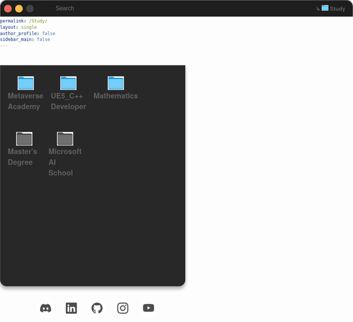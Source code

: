 ```yaml
---
title: 
permalink: /Study/
layout: single
author_profile: false
sidebar_main: false
---
```



<head>
    <meta charset="UTF-8">
    <meta name="viewport" content="width=device-width, initial-scale=1.0">
    <style>
        * {
            box-sizing: border-box;
        }
        body {
            font-family: 'San Francisco', 'Helvetica Neue', Helvetica, Arial, sans-serif;
            margin: 0;
            padding: 0;
        }
        .circle1 {
            width: 21px;
            height: 21px;
            border-radius: 100%;
            margin-right: 9px;
            box-shadow: 0 1px 2px rgba(0, 0, 0, 0.18), 0 2px 4px rgba(0, 0, 0, 0.15);
        }
        .circle1:hover {
            box-shadow: 0 1px 2px rgba(0, 0, 0, 0.18), 0 2px 4px rgba(0, 0, 0, 0.15), 0 0 10px #ec695e;
            transition: box-shadow 0.3s ease;
        }
        .circle2 {
            width: 21px;
            height: 21px;
            border-radius: 100%;
            margin-right: 9px;
            box-shadow: 0 1px 2px rgba(0, 0, 0, 0.18), 0 2px 4px rgba(0, 0, 0, 0.15);
        }
        .circle2:hover {
            box-shadow: 0 1px 2px rgba(0, 0, 0, 0.18), 0 2px 4px rgba(0, 0, 0, 0.15), 0 0 10px #f5be4f;
            transition: box-shadow 0.3s ease;
        }
        .circle3 {
            width: 21px;
            height: 21px;
            border-radius: 100%;
            margin-right: 9px;
            box-shadow: 0 1px 2px rgba(0, 0, 0, 0.18), 0 2px 4px rgba(0, 0, 0, 0.15);
        }
        .circle3:hover {
            box-shadow: 0 1px 2px rgba(0, 0, 0, 0.18), 0 2px 4px rgba(0, 0, 0, 0.15), 0 0 10px #61c455;
            transition: box-shadow 0.3s ease;
        }
        .wrapper {
            display: flex;
            width: 100%;
            height: 640px;
            margin-top: 25px;
            padding-top: 63px;
        }
        .sidebar-wrapper {
            position: relative;
            width: 250px;
        }
        .mac-window {
            display: flex;
            justify-content: flex-start;
            align-items: center;
            background-color: #1e1e1e;
            height: 45px;
            padding-left: 10px;
            position: absolute;
            top: 0;
            width: 100%;
            box-shadow: none;
            box-shadow: 0 -1px 3px rgba(0, 0, 0, 0.18), 0 -2px 4px rgba(0, 0, 0, 0.15);
            border-top-left-radius: 18px;
            border-top-right-radius: 18px;
            border-left: 1px solid #898585;
            border-top: 1px solid #898585;
            border-right: 1px solid #898585;
            overflow: hidden; /* 추가: mac-window 내 요소들이 넘치지 않도록 설정 */
        }
            .mac-window .current-page {
                font-size: 15px; /* 사이드바 글자 크기와 일치 */
                color: #5f5f5f; /* 사이드바 글자 색상과 일치 */
                font-weight: bold; /* 사이드바 글자 두께와 일치 */
                margin-left: auto; /* 왼쪽의 다른 요소들과의 간격을 유지하고 오른쪽 정렬 */
                margin-right: 20px; /* 오른쪽 여백 추가 */
                white-space: nowrap; /* 추가: 텍스트가 한 줄로 유지되도록 설정 */
                overflow: hidden; /* 추가: 넘치는 텍스트를 숨김 */
                text-overflow: ellipsis; /* 추가: 넘치는 텍스트가 ...으로 표시되도록 설정 */
            }
        .sidebar {
            background-color: #282828;
            border-top-right-radius: 0;
            border-bottom-left-radius: 18px;
            border-bottom-right-radius: 18px;
            border-right: none;
            margin-top: -43px;
            border: 0px solid #57606a;
            box-shadow: 0 6px 8px rgba(0, 0, 0, 0.18), 0 8px 10px rgba(0, 0, 0, 0.15);
            height: 600px;
            overflow-y: auto;
            box-sizing: border-box;
            border-left: 1px solid #565756;
            border-bottom: 1px solid #565756;
            width: 100%;
            position: static;
        }
        .sidebar h2 {
            font-size: 30px;
            margin-bottom: 20px;
            color: white;
        }
        .sidebar ul {
            list-style-type: none;
            padding: 10px;
            display: flex;
            flex-wrap: wrap;
            flex-direction: row;
            justify-content: flex-start;
        }
        .sidebar li {
            padding: 10px;
            cursor: pointer;
            color: #5f5f5f;
            position: relative;
            font-size: 20px;
            font-weight: bold;
            flex: 0 0 calc(25% - 10px);
            box-sizing: border-box;
            margin-bottom: 40px;
        }
        .sidebar li::after {
            content: ""; /* 변경된 부분: 줄 제거 */
            position: absolute;
            bottom: 0;
            left: 0;
            right: 0;
            height: 2px;    
            background-color: transparent; /* 변경된 부분: 줄 제거 */
            transform: scaleX(0);
            transform-origin: left;
            transition: transform 0.3s;
        }
        .sidebar li:hover {
            color: #42e5e1; /* 변경된 부분: 텍스트 색상 변경 */
        }
        .sidebar li.active::after,
        .sidebar li:hover::after {
            transform: scaleX(1);
        }
        .image-text-container {
            display: flex;
            flex-direction: column;
            align-items: center;
            text-align: flex-start;
        }
        .input {
            margin: 30px;
            background: none;
            border: none;
            outline: none;
            max-width: 150px;
            padding: 10px 20px;
            font-size: 16px;
            color: #fff;
        }
        .sidebar li a {
            text-decoration: none;
            color: inherit;
        }
        .sidebar li a:hover {
            color: inherit;
        }
        /* tool tip_start*/
        ul {
        list-style: none;
        }
        .example-2 {
        display: flex;
        justify-content: center;
        align-items: center;
        }
        .example-2 .icon-content {
        margin: 0 10px;
        position: relative;
        }
        .example-2 .icon-content .tooltip {
        position: absolute;
        top: -30px;
        left: 50%;
        transform: translateX(-50%);
        color: #fff;
        padding: 6px 10px;
        border-radius: 5px;
        opacity: 0;
        visibility: hidden;
        font-size: 14px;
        transition: all 0.3s ease;
        }
        .example-2 .icon-content:hover .tooltip {
        opacity: 1;
        visibility: visible;
        top: -50px;
        }
        .example-2 .icon-content a {
        position: relative;
        overflow: hidden;
        display: flex;
        justify-content: center;
        align-items: center;
        width: 50px;
        height: 50px;
        border-radius: 50%;
        color: #4d4d4d;
        background-color: #fff;
        transition: all 0.3s ease-in-out;
        }
        .example-2 .icon-content a:hover {
        box-shadow: 3px 2px 45px 0px rgb(0 0 0 / 12%);
        }
        .example-2 .icon-content a svg {
        position: relative;
        z-index: 1;
        width: 30px;
        height: 30px;
        }
        .example-2 .icon-content a:hover {
        color: white;
        }
        .example-2 .icon-content a .filled {
        position: absolute;
        top: auto;
        bottom: 0;
        left: 0;
        width: 100%;
        height: 0;
        background-color: #000;
        transition: all 0.3s ease-in-out;
        }
        .example-2 .icon-content a:hover .filled {
        height: 100%;
        }
        .example-2 .icon-content a[data-social="linkedin"] .filled,
        .example-2 .icon-content a[data-social="linkedin"] ~ .tooltip {
        background-color: #0274b3;
        }
        .example-2 .icon-content a[data-social="github"] .filled,
        .example-2 .icon-content a[data-social="github"] ~ .tooltip {
        background-color: #24262a;
        }
        .example-2 .icon-content a[data-social="instagram"] .filled,
        .example-2 .icon-content a[data-social="instagram"] ~ .tooltip {
        background: linear-gradient(
            45deg,
            #405de6,
            #5b51db,
            #b33ab4,
            #c135b4,
            #e1306c,
            #fd1f1f
        );
        }
        .example-2 .icon-content a[data-social="youtube"] .filled,
        .example-2 .icon-content a[data-social="youtube"] ~ .tooltip {
        background-color: #ff0000;
        }
        /* tool tip_end*/
        .example-3 {
        display: flex;
        justify-content: center;
        align-items: center;
        }
        .example-3 .icon-content {
        margin: 0 10px;
        position: relative;
        }
        .example-3 .icon-content .tooltip {
        position: absolute;
        top: -30px;
        left: 50%;
        transform: translateX(-50%);
        color: #fff;
        padding: 6px 10px;
        border-radius: 5px;
        opacity: 0;
        visibility: hidden;
        font-size: 14px;
        transition: all 0.3s ease;
        }
        .example-3 .icon-content:hover .tooltip {
        opacity: 1;
        visibility: visible;
        top: -50px;
        }
        .example-3 .icon-content a {
        position: relative;
        overflow: hidden;
        display: flex;
        justify-content: center;
        align-items: center;
        width: 50px;
        height: 50px;
        border-radius: 50%;
        color: #4d4d4d;
        background-color: #fff;
        transition: all 0.3s ease-in-out;
        }
        .example-3 .icon-content a:hover {
        box-shadow: 3px 2px 45px 0px rgb(0 0 0 / 12%);
        }
        .example-3 .icon-content a svg {
        position: relative;
        z-index: 1;
        width: 30px;
        height: 30px;
        }
        .example-3 .icon-content a:hover {
        color: white;
        }
        .example-3 .icon-content a .filled {
        position: absolute;
        top: auto;
        bottom: 0;
        left: 0;
        width: 100%;
        height: 0;
        background-color: #000;
        transition: all 0.3s ease-in-out;
        }
        .example-3 .icon-content a:hover .filled {
        height: 100%;
        }
        .example-3 .icon-content a[data-social="discord"] .filled,
        .example-3 .icon-content a[data-social="discord"] ~ .tooltip {
        background-color: #7289da;
        }
        .example-3 .icon-content a[data-social="steam"] .filled,
        .example-3 .icon-content a[data-social="steam"] ~ .tooltip {
        background-color: #171d25;
        }
        .example-3 .icon-content a[data-social="instagram"] .filled,
        .example-3 .icon-content a[data-social="instagram"] ~ .tooltip {
        background: linear-gradient(
            45deg,
            #405de6,
            #5b51db,
            #b33ab4,
            #c135b4,
            #e1306c,
            #fd1f1f
        );
        }
        .example-3 .icon-content a[data-social="youtube"] .filled,
        .example-3 .icon-content a[data-social="youtube"] ~ .tooltip {
        background-color: #ff0000;
        }
    </style>
</head>

<body>
    <div class="mac-window">
        <div class="circle1" style="background-color: #ec695e;"></div>
        <div class="circle2" style="background-color: #f5be4f;"></div>
        <div class="circle3" style="background-color: #424242;"></div>
        <input placeholder="Search" class="input" name="text" type="text">
        <span class="current-page">↳ <img src="../images/mainfolder/blue.png" style="height: 15px; width: auto; margin-top: -4px;" alt=""> Study</span>
    </div>
    <div class="wrapper">
        <div class="sidebar">
            <ul>
                <li id="folder1">
                    <a href="https://potettang.github.io/MetaverseAcademy/" class="image-text-container">
                        <img src="../images/mainfolder/blue.png" style="height: 37px; width: auto; margin-top: -4px;" alt="">
                        <span>Metaverse Academy</span>
                    </a>
                </li>
                <li id="folder1">
                    <a href="https://potettang.github.io/UnrealEngine_UEC++Developer/" class="image-text-container">
                        <img src="../images/mainfolder/blue.png" style="height: 37px; width: auto; margin-top: -4px;" alt="">
                        <span>UE5_C++ Developer</span>
                    </a>
                </li>
                <li id="folder1">
                    <a href="https://potettang.github.io/Mathematics/" class="image-text-container">
                        <img src="../images/mainfolder/blue.png" style="height: 37px; width: auto; margin-top: -4px;" alt="">
                        <span>Mathematics</span>
                    </a>
                </li>
                <li id="folder1">
                    <a href="https://potettang.github.io/Master'sDegree/" class="image-text-container">
                        <img src="../images/mainfolder/b2.png" style="height: 37px; width: auto; margin-top: -4px;" alt="">
                        <span>Master's Degree</span>
                    </a>
                </li>
                <li id="folder1">
                    <a class="image-text-container">
                        <img src="../images/mainfolder/b2.png" style="height: 37px; width: auto; margin-top: -4px;" alt="">
                        <span>Microsoft AI School</span>
                    </a>
                </li>
            </ul>
        </div>
        <div class="content" id="content"></div>
    </div>
    <script>
        const folders = document.querySelectorAll('.sidebar li');
        const content = document.getElementById('content');
        const input = document.querySelector('.input');
        const sidebarUl = document.querySelector('.sidebar ul');
        // Add the "active" class to the first folder
        folders[0].classList.add('active');
        function loadFolderContent(folder) {
            content.innerHTML = '';
        }
        folders.forEach(folder => {
            // 이벤트 리스너를 추가합니다.
            folder.addEventListener('click', () => {
                // Remove the "active" class from all the folders
                folders.forEach(f => f.classList.remove('active'));
                const folderId = folder.getAttribute('id');
                // Add the "active" class to the clicked folder
                folder.classList.add('active');
                loadFolderContent(folderId);
            });
            // 이벤트 리스너를 추가하여 마우스가 요소 위에 있을 때 "active" 클래스를 추가합니다.
            folder.addEventListener('mouseover', () => {
                folder.classList.add('active');
            });
            // 마우스가 요소 위에서 벗어날 때 "active" 클래스를 제거합니다.
            folder.addEventListener('mouseout', () => {
                folder.classList.remove('active');
            });
        });
        // Load the first folder by default
        loadFolderContent('folder1');
        input.addEventListener('input', function () {
            const searchText = input.value.toLowerCase();
            folders.forEach(folder => {
                const spanText = folder.querySelector('span').textContent.toLowerCase();
                if (spanText.includes(searchText)) {
                    folder.style.display = 'block';
                } else {
                    folder.style.display = 'none';
                }
            });
        });
        document.addEventListener('DOMContentLoaded', function () {
            var circle = document.querySelector('.circle1');
            circle.addEventListener('click', function () {
                window.location.href = 'https://potettang.github.io/main/';
            });
        });
        var circle2 = document.querySelector('.circle2');
        circle2.addEventListener('click', function () {
            history.back();
        });
        var circle3 = document.querySelector('.circle3');
        circle3.addEventListener('click', function () {
            history.forward();
        });
    </script>
</body>


<ul class="example-2">
  <li class="icon-content">
    <a href="https://discord.gg/hKFgS3Z5rQ" aria-label="Discord" data-social="discord">
      <div class="filled"></div>
      <svg
        viewBox="0 0 16 16"
        class="bi bi-discord"
        fill="currentColor"
        height="16"
        width="16"
        xmlns="http://www.w3.org/2000/svg"
      >
        <path
          d="M13.545 2.907a13.2 13.2 0 0 0-3.257-1.011.05.05 0 0 0-.052.025c-.141.25-.297.577-.406.833a12.2 12.2 0 0 0-3.658 0 8 8 0 0 0-.412-.833.05.05 0 0 0-.052-.025c-1.125.194-2.22.534-3.257 1.011a.04.04 0 0 0-.021.018C.356 6.024-.213 9.047.066 12.032q.003.022.021.037a13.3 13.3 0 0 0 3.995 2.02.05.05 0 0 0 .056-.019q.463-.63.818-1.329a.05.05 0 0 0-.01-.059l-.018-.011a9 9 0 0 1-1.248-.595.05.05 0 0 1-.02-.066l.015-.019q.127-.095.248-.195a.05.05 0 0 1 .051-.007c2.619 1.196 5.454 1.196 8.041 0a.05.05 0 0 1 .053.007q.121.1.248.195a.05.05 0 0 1-.004.085 8 8 0 0 1-1.249.594.05.05 0 0 0-.03.03.05.05 0 0 0 .003.041c.24.465.515.909.817 1.329a.05.05 0 0 0 .056.019 13.2 13.2 0 0 0 4.001-2.02.05.05 0 0 0 .021-.037c.334-3.451-.559-6.449-2.366-9.106a.03.03 0 0 0-.02-.019m-8.198 7.307c-.789 0-1.438-.724-1.438-1.612s.637-1.613 1.438-1.613c.807 0 1.45.73 1.438 1.613 0 .888-.637 1.612-1.438 1.612m5.316 0c-.788 0-1.438-.724-1.438-1.612s.637-1.613 1.438-1.613c.807 0 1.451.73 1.438 1.613 0 .888-.631 1.612-1.438 1.612"
        ></path>
      </svg>
    </a>
    <div class="tooltip">Discord</div>
  </li>
  <li class="icon-content">
    <a
      href="https://github.com/potettang"
      aria-label="LinkedIn"
      data-social="linkedin"
    >
      <div class="filled"></div>
      <svg
        xmlns="http://www.w3.org/2000/svg"
        width="16"
        height="16"
        fill="currentColor"
        class="bi bi-linkedin"
        viewBox="0 0 16 16"
        xml:space="preserve"
      >
        <path
          d="M0 1.146C0 .513.526 0 1.175 0h13.65C15.474 0 16 .513 16 1.146v13.708c0 .633-.526 1.146-1.175 1.146H1.175C.526 16 0 15.487 0 14.854zm4.943 12.248V6.169H2.542v7.225zm-1.2-8.212c.837 0 1.358-.554 1.358-1.248-.015-.709-.52-1.248-1.342-1.248S2.4 3.226 2.4 3.934c0 .694.521 1.248 1.327 1.248zm4.908 8.212V9.359c0-.216.016-.432.08-.586.173-.431.568-.878 1.232-.878.869 0 1.216.662 1.216 1.634v3.865h2.401V9.25c0-2.22-1.184-3.252-2.764-3.252-1.274 0-1.845.7-2.165 1.193v.025h-.016l.016-.025V6.169h-2.4c.03.678 0 7.225 0 7.225z"
          fill="currentColor"
        ></path>
      </svg>
    </a>
  </li>
  <li class="icon-content">
    <a href="https://github.com/potettang" aria-label="GitHub" data-social="github">
      <div class="filled"></div>
      <svg
        xmlns="http://www.w3.org/2000/svg"
        width="16"
        height="16"
        fill="currentColor"
        class="bi bi-github"
        viewBox="0 0 16 16"
        xml:space="preserve"
      >
        <path
          d="M8 0C3.58 0 0 3.58 0 8c0 3.54 2.29 6.53 5.47 7.59.4.07.55-.17.55-.38 0-.19-.01-.82-.01-1.49-2.01.37-2.53-.49-2.69-.94-.09-.23-.48-.94-.82-1.13-.28-.15-.68-.52-.01-.53.63-.01 1.08.58 1.23.82.72 1.21 1.87.87 2.33.66.07-.52.28-.87.51-1.07-1.78-.2-3.64-.89-3.64-3.95 0-.87.31-1.59.82-2.15-.08-.2-.36-1.02.08-2.12 0 0 .67-.21 2.2.82.64-.18 1.32-.27 2-.27s1.36.09 2 .27c1.53-1.04 2.2-.82 2.2-.82.44 1.1.16 1.92.08 2.12.51.56.82 1.27.82 2.15 0 3.07-1.87 3.75-3.65 3.95.29.25.54.73.54 1.48 0 1.07-.01 1.93-.01 2.2 0 .21.15.46.55.38A8.01 8.01 0 0 0 16 8c0-4.42-3.58-8-8-8"
          fill="currentColor"
        ></path>
      </svg>
    </a>
  </li>
  <li class="icon-content">
    <a
      href="https://github.com/potettang"
      aria-label="Instagram"
      data-social="instagram"
    >
      <div class="filled"></div>
      <svg
        xmlns="http://www.w3.org/2000/svg"
        width="16"
        height="16"
        fill="currentColor"
        class="bi bi-instagram"
        viewBox="0 0 16 16"
        xml:space="preserve"
      >
        <path
          d="M8 0C5.829 0 5.556.01 4.703.048 3.85.088 3.269.222 2.76.42a3.9 3.9 0 0 0-1.417.923A3.9 3.9 0 0 0 .42 2.76C.222 3.268.087 3.85.048 4.7.01 5.555 0 5.827 0 8.001c0 2.172.01 2.444.048 3.297.04.852.174 1.433.372 1.942.205.526.478.972.923 1.417.444.445.89.719 1.416.923.51.198 1.09.333 1.942.372C5.555 15.99 5.827 16 8 16s2.444-.01 3.298-.048c.851-.04 1.434-.174 1.943-.372a3.9 3.9 0 0 0 1.416-.923c.445-.445.718-.891.923-1.417.197-.509.332-1.09.372-1.942C15.99 10.445 16 10.173 16 8s-.01-2.445-.048-3.299c-.04-.851-.175-1.433-.372-1.941a3.9 3.9 0 0 0-.923-1.417A3.9 3.9 0 0 0 13.24.42c-.51-.198-1.092-.333-1.943-.372C10.443.01 10.172 0 7.998 0zm-.717 1.442h.718c2.136 0 2.389.007 3.232.046.78.035 1.204.166 1.486.275.373.145.64.319.92.599s.453.546.598.92c.11.281.24.705.275 1.485.039.843.047 1.096.047 3.231s-.008 2.389-.047 3.232c-.035.78-.166 1.203-.275 1.485a2.5 2.5 0 0 1-.599.919c-.28.28-.546.453-.92.598-.28.11-.704.24-1.485.276-.843.038-1.096.047-3.232.047s-2.39-.009-3.233-.047c-.78-.036-1.203-.166-1.485-.276a2.5 2.5 0 0 1-.92-.598 2.5 2.5 0 0 1-.6-.92c-.109-.281-.24-.705-.275-1.485-.038-.843-.046-1.096-.046-3.233s.008-2.388.046-3.231c.036-.78.166-1.204.276-1.486.145-.373.319-.64.599-.92s.546-.453.92-.598c.282-.11.705-.24 1.485-.276.738-.034 1.024-.044 2.515-.045zm4.988 1.328a.96.96 0 1 0 0 1.92.96.96 0 0 0 0-1.92m-4.27 1.122a4.109 4.109 0 1 0 0 8.217 4.109 4.109 0 0 0 0-8.217m0 1.441a2.667 2.667 0 1 1 0 5.334 2.667 2.667 0 0 1 0-5.334"
          fill="currentColor"
        ></path>
      </svg>
    </a>
  </li>
  <li class="icon-content">
    <a href="https://youtube.com/@potettang?si=wYfVSBnx9RfnGoCo" aria-label="Youtube" data-social="youtube">
      <div class="filled"></div>
      <svg
        xmlns="http://www.w3.org/2000/svg"
        width="16"
        height="16"
        fill="currentColor"
        class="bi bi-youtube"
        viewBox="0 0 16 16"
        xml:space="preserve"
      >
        <path
          d="M8.051 1.999h.089c.822.003 4.987.033 6.11.335a2.01 2.01 0 0 1 1.415 1.42c.101.38.172.883.22 1.402l.01.104.022.26.008.104c.065.914.073 1.77.074 1.957v.075c-.001.194-.01 1.108-.082 2.06l-.008.105-.009.104c-.05.572-.124 1.14-.235 1.558a2.01 2.01 0 0 1-1.415 1.42c-1.16.312-5.569.334-6.18.335h-.142c-.309 0-1.587-.006-2.927-.052l-.17-.006-.087-.004-.171-.007-.171-.007c-1.11-.049-2.167-.128-2.654-.26a2.01 2.01 0 0 1-1.415-1.419c-.111-.417-.185-.986-.235-1.558L.09 9.82l-.008-.104A31 31 0 0 1 0 7.68v-.123c.002-.215.01-.958.064-1.778l.007-.103.003-.052.008-.104.022-.26.01-.104c.048-.519.119-1.023.22-1.402a2.01 2.01 0 0 1 1.415-1.42c.487-.13 1.544-.21 2.654-.26l.17-.007.172-.006.086-.003.171-.007A100 100 0 0 1 7.858 2zM6.4 5.209v4.818l4.157-2.408z"
          fill="currentColor"
        ></path>
      </svg>
    </a>
  </li>
</ul>